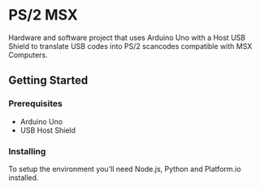 # PS/2 MSX

Hardware and software project that uses Arduino Uno with a Host USB Shield to translate USB codes into PS/2 scancodes compatible with MSX Computers.

## Getting Started

### Prerequisites

- Arduino Uno
- USB Host Shield

### Installing

To setup the environment you'll need Node.js, Python and Platform.io installed.

